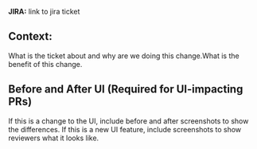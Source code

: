 **JIRA:** link to jira ticket
## Context:
What is the ticket about and why are we doing this change.What is the benefit of this change. 

## Before and After UI (Required for UI-impacting PRs)
If this is a change to the UI, include before and after screenshots to show the differences.
If this is a new UI feature, include screenshots to show reviewers what it looks like. 

